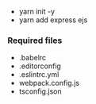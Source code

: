 - yarn init -y
- yarn add express ejs

### Required files
- .babelrc
- .editorconfig
- .eslintrc.yml
- webpack.config.js
- tsconfig.json
